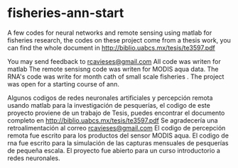 # fisheries-ann-start
A few codes for neural networks and remote sensing using matlab for fisheries research,
the codes on these project come from a thesis work, you can find the whole document in http://biblio.uabcs.mx/tesis/te3597.pdf

You may send feedback to rcavieses@gmail.com 
All code was writen for matlab
The remote sensisng code was writen for MODIS aqua data.
The RNA's code was write for month cath of small scale fisheries .
The project was open for a starting course of ann.

Algunos codigos de redes neuronales artificiales y percepción remota usando matlab para la investigación de pesquerías,
el codigo de este proyecto proviene de un trabajo de Tesis, puedes encontrar el documento completo en  http://biblio.uabcs.mx/tesis/te3597.pdf
Se agradecería una retroalimentación al correo rcavieses@gmail.com
El codigo de percepción remota fue escrito para los productos del sensor MODIS aqua.
El codigo de rna fue escrito para la simulación de las capturas mensuales de pesquerías de pequeña escala. 
El proyecto fue abierto para un curso introductorio a redes neuronales.
